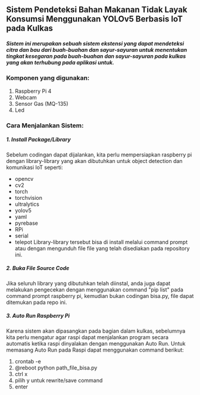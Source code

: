 ## Sistem Pendeteksi Bahan Makanan Tidak Layak Konsumsi Menggunakan YOLOv5 Berbasis IoT pada Kulkas
##### Sistem ini merupakan sebuah sistem ekstensi yang dapat mendeteksi citra dan bau dari buah-buahan dan sayur-sayuran untuk menentukan tingkat kesegaran pada buah-buahan dan sayur-sayuran pada kulkas yang akan terhubung pada aplikasi untuk.
### Komponen yang digunakan:
1. Raspberry Pi 4
2. Webcam
3. Sensor Gas (MQ-135)
4. Led
### Cara Menjalankan Sistem:
##### 1. Install Package/Library
Sebelum codingan dapat dijalankan, kita perlu mempersiapkan raspberry pi dengan library-library yang akan dibutuhkan untuk object detection dan komunikasi IoT seperti:
- opencv
- cv2
- torch
- torchvision
- ultralytics
- yolov5
- yaml
- pyrebase
- RPi
- serial
- telepot
Library-library tersebut bisa di install melalui command prompt atau dengan mengunduh file file yang telah disediakan pada repository ini.
##### 2. Buka File Source Code
Jika seluruh library yang dibutuhkan telah diinstal, anda juga dapat melakukan pengecekan dengan menggunakan command "pip list" pada command prompt raspberry pi, kemudian bukan codingan bisa.py, file dapat ditemukan pada repo ini.
##### 3. Auto Run Raspberry Pi
Karena sistem akan dipasangkan pada bagian dalam kulkas, sebelumnya kita perlu mengatur agar raspi dapat menjalankan program secara automatis ketika raspi dinyalakan dengan menggunakan Auto Run.
Untuk memasang Auto Run pada Raspi dapat menggunakan command berikut:
1. crontab -e
2. @reboot python path_file_bisa.py
3. ctrl x
4. pilih y untuk rewrite/save command
5. enter
